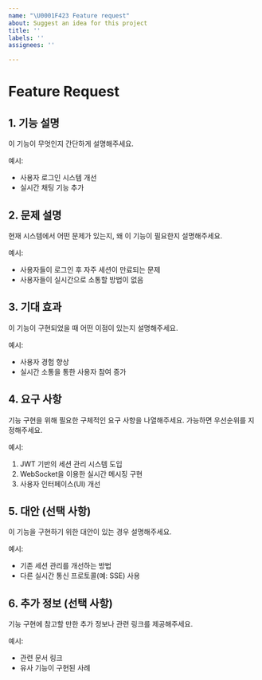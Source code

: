 ```yaml
---
name: "\U0001F423 Feature request"
about: Suggest an idea for this project
title: ''
labels: ''
assignees: ''

---
```


# Feature Request

## 1. 기능 설명
이 기능이 무엇인지 간단하게 설명해주세요.

예시:
- 사용자 로그인 시스템 개선
- 실시간 채팅 기능 추가

## 2. 문제 설명
현재 시스템에서 어떤 문제가 있는지, 왜 이 기능이 필요한지 설명해주세요.

예시:
- 사용자들이 로그인 후 자주 세션이 만료되는 문제
- 사용자들이 실시간으로 소통할 방법이 없음

## 3. 기대 효과
이 기능이 구현되었을 때 어떤 이점이 있는지 설명해주세요.

예시:
- 사용자 경험 향상
- 실시간 소통을 통한 사용자 참여 증가

## 4. 요구 사항
기능 구현을 위해 필요한 구체적인 요구 사항을 나열해주세요. 가능하면 우선순위를 지정해주세요.

예시:
1. JWT 기반의 세션 관리 시스템 도입
2. WebSocket을 이용한 실시간 메시징 구현
3. 사용자 인터페이스(UI) 개선

## 5. 대안 (선택 사항)
이 기능을 구현하기 위한 대안이 있는 경우 설명해주세요.

예시:
- 기존 세션 관리를 개선하는 방법
- 다른 실시간 통신 프로토콜(예: SSE) 사용

## 6. 추가 정보 (선택 사항)
기능 구현에 참고할 만한 추가 정보나 관련 링크를 제공해주세요.

예시:
- 관련 문서 링크
- 유사 기능이 구현된 사례

